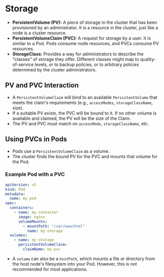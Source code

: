 # Storage

*   **PersistentVolume (PV):** A piece of storage in the cluster that has been provisioned by an administrator. It is a resource in the cluster, just like a node is a cluster resource.
*   **PersistentVolumeClaim (PVC):** A request for storage by a user. It is similar to a Pod. Pods consume node resources, and PVCs consume PV resources.
*   **StorageClass:** Provides a way for administrators to describe the "classes" of storage they offer. Different classes might map to quality-of-service levels, or to backup policies, or to arbitrary policies determined by the cluster administrators.

## PV and PVC Interaction

*   A `PersistentVolumeClaim` will bind to an available `PersistentVolume` that meets the claim's requirements (e.g., `accessModes`, `storageClassName`, size).
*   If a suitable PV exists, the PVC will be bound to it. If no other volume is available and claimed, the PV will be the size of the Claim.
*   The PV and PVC must match on `accessMode`, `storageClassName`, etc.

## Using PVCs in Pods

*   Pods use a `PersistentVolumeClaim` as a volume.
*   The cluster finds the bound PV for the PVC and mounts that volume for the Pod.

### Example Pod with a PVC

```yaml
apiVersion: v1
kind: Pod
metadata:
  name: my-pod
spec:
  containers:
    - name: my-container
      image: nginx
      volumeMounts:
        - mountPath: "/var/www/html"
          name: my-storage
  volumes:
    - name: my-storage
      persistentVolumeClaim:
        claimName: my-pvc
```

*   A `volume` can also be a `hostPath`, which mounts a file or directory from the host node's filesystem into your Pod. However, this is not recommended for most applications.